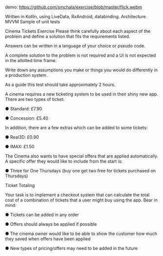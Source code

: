 demo: https://github.com/smchala/exercise/blob/master/flick.webm


 Written in Kotlin, using LiveData, RxAndroid, databinding. Architecture MVVM
 Sample of unit tests
 

Cinema Tickets Exercise
Please think carefully about each aspect of the problem and define a solution that fits the requirements listed.

Answers can be written in a language of your choice or pseudo code.

A complete solution to the problem is not required and a UI is not expected in the allotted time frame.

Write down any assumptions you make or things you would do differently in a production system.

As a guide this test should take approximately 2 hours.

A cinema requires a new ticketing system to be used in their shiny new app. There are two types of ticket:

● Standard: £7.90

● Concession: £5.40

In addition, there are a few extras which can be added to some tickets:

● Real3D: £0.90

● IMAX: £1.50

The Cinema also wants to have special offers that are applied automatically. A specific offer they would like to include from the start is:

● Three for One Thursdays (buy one get two free for tickets purchased on Thursdays)

Ticket Totaling

Your task is to implement a checkout system that can calculate the total cost of a combination of tickets that a user might buy using the app. Bear in mind:

● Tickets can be added in any order

● Offers should always be applied if possible

● The cinema owner would like to be able to show the customer how much they saved when offers have been applied

● New types of pricing/offers may need to be added in the future
